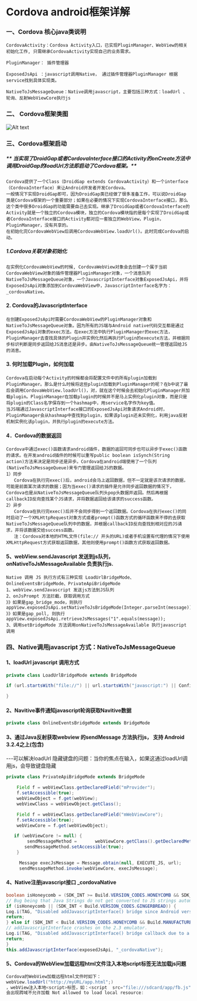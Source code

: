  Cordova android框架详解
======
###  一、Cordova 核心java类说明
~~~
CordovaActivity：Cordova Activity入口，已实现PluginManager、WebView的相关初始化工作, 只需继承CordovaActivity实现自己的业务需求。

PluginManager： 插件管理器

ExposedJsApi ：javascript调用Native， 通过插件管理器PluginManager 根据service找到具体实现类。

NativeToJsMessageQueue：Native调用javascript，主要包括三种方式：loadUrl 、 轮询、反射WebViewCore执行js
~~~
### 二、 Cordova框架类图

![Alt text](/cordova/cordova1.png)

### 三、Cordova框架启动

##### ** 当实现了DroidGap或者CordovaInterface接口的Activity的onCreate方法中调用DroidGap的loadUrl方法即启动了Cordova框架。**
~~~
Cordova提供了一个Class（DroidGap extends CordovaActivity）和一个interface（CordovaInterface）来让Android开发者开发Cordova。
一般情况下实现DroidGap即可，因为DroidGap类已经做了很多准备工作，可以说DroidGap类是Cordova框架的一个重要部分；如果在必要的情况下实现CordovaInterface接口，那么这个类中很多DroidGap的功能需要自己去实现。继承了DroidGap或者CordovaInterface的Activity就是一个独立的Cordova模块，独立的Cordova模块指的是每个实现了DroidGap或者CordovaInterface接口的Activity都对应一套独立的WebView，Plugin，PluginManager，没有共享的。
在初始化完CordovaWebView后调用CordovaWebView.loadUrl()。此时完成Cordova的启动。
~~~
##### 1.Cordova关联对象初始化
~~~
在实例化CordovaWebView的时候, CordovaWebView对象会去创建一个属于当前CordovaWebView对象的插件管理器PluginManager对象，一个消息队列NativeToJsMessageQueue对象，一个JavascriptInterface对象ExposedJsApi，并将ExposedJsApi对象添加到CordovaWebView中，JavascriptInterface名字为：_cordovaNative。
~~~
#### 2. Cordova的JavascriptInterface
~~~
在创建ExposedJsApi时需要CordovaWebView的PluginManager对象和NativeToJsMessageQueue对象。因为所有的JS端与Android native代码交互都是通过ExposedJsApi对象的exec方法。在exec方法中执行PluginManager的exec方法，PluginManager去查找具体的Plugin并实例化然后再执行Plugin的execute方法，并根据同步标识判断是同步返回给JS消息还是异步。由NativeToJsMessageQueue统一管理返回给JS的消息。
~~~
#### 3. 何时加载Plugin，如何加载
~~~
Cordova在启动每个Activity的时候都会将配置文件中的所有plugin加载到PluginManager。那么是什么时候将这些plugin加载到PluginManager的呢？在b中说了最后会调用CordovaWebView.loadUrl()，对，就在这个时候会去初始化PluginManager并加载plugin。PluginManager在加载plugin的时候并不是马上实例化plugin对象，而是只是将plugin的Class名字保存到一个hashmap中，用service名字作为key值。
当JS端通过JavascriptInterface接口的ExposedJsApi对象请求Android时，PluginManager会从hashmap中查找到plugin，如果该plugin还未实例化，利用java反射机制实例化该plugin，并执行plugin的execute方法。
~~~
#### 4．Cordova的数据返回
~~~
Cordova中通过exec()函数请求android插件，数据的返回可同步也可以异步于exec()函数的请求。在开发android插件的时候可以重写public boolean isSynch(String action)方法来决定是同步还是异步。Cordova在android端使用了一个队列(NativeToJsMessageQueue)来专门管理返回给JS的数据。
1）同步
   Cordova在执行完exec()后，android会马上返回数据，但不一定就是该次请求的数据，可能是前面某次请求的数据；因为当exec()请求的插件是允许同步返回数据的情况下，Cordova也是从NativeToJsMessageQueue队列头pop头数据并返回。然后再根据callbackID反向查找某个JS请求，并将数据返回给该请求的success函数。
2）异步
   Cordova在执行完exec()后并不会同步得到一个返回数据。Cordova在执行exec()的同时启动了一个XMLHttpRequest对象方式或者prompt()函数方式的循环函数来不停的去获取NativeToJsMessageQueue队列中的数据，并根据callbackID反向查找到相对应的JS请求，并将该数据交给success函数。
   注：Cordova对本地的HTML文件(file:// 开头的URL)或者手机设置有代理的情况下使用XMLHttpRequest方式获取返回数据，其他则使用prompt()函数方式获取返回数据。
~~~
#### 5、webView.sendJavascript 发送到js队列，onNativeToJsMessageAvailable 负责执行js.
~~~
Native 调用 JS 执行方式有三种实现 LoadUrlBridgeMode、 OnlineEventsBridgeMode、PrivateApiBridgeMode
1、webView.sendJavascript 发送js方法到JS队列
2、onJsPrompt 方法拦截，获取调用方式
》》如果是gap_bridge_mode，则执行 appView.exposedJsApi.setNativeToJsBridgeMode(Integer.parseInt(message));
》》如果是gap_poll, 则执行 appView.exposedJsApi.retrieveJsMessages("1".equals(message));
3、调用setBridgeMode 方法调用onNativeToJsMessageAvailable 执行javascript调用
~~~
### 四、Native调用javascript 方式：NativeToJsMessageQueue
#### 1、loadUrl javascript 调用方式
~~~java
private class LoadUrlBridgeMode extends BridgeMode

if (url.startsWith("file://") || url.startsWith("javascript:") || Config.isUrlWhiteListed(url)) {

}
~~~
#### 2、Navitive事件通知javascript轮询获取Navitive数据
~~~java
private class OnlineEventsBridgeMode extends BridgeMode
~~~
#### 3、通过Java反射获取webview 的sendMessage 方法执行js， 支持 Android 3.2.4之上(包含)
---可以解决loadUrl 隐藏键盘的问题：当你的焦点在输入，如果这通过loadUrl调用js，会导致键盘隐藏
~~~java
private class PrivateApiBridgeMode extends BridgeMode

    Field f = webViewClass.getDeclaredField("mProvider");
    f.setAccessible(true);
    webViewObject = f.get(webView);
    webViewClass = webViewObject.getClass();

    Field f = webViewClass.getDeclaredField("mWebViewCore");
    f.setAccessible(true);
    webViewCore = f.get(webViewObject);

   if (webViewCore != null) {
        sendMessageMethod =       webViewCore.getClass().getDeclaredMethod("sendMessage", Message.class);
       sendMessageMethod.setAccessible(true);
    }

     Message execJsMessage = Message.obtain(null, EXECUTE_JS, url);
     sendMessageMethod.invoke(webViewCore, execJsMessage);
~~~
#### 4、Native注册javascript接口 _cordovaNative
~~~java
boolean isHoneycomb = (SDK_INT >= Build.VERSION_CODES.HONEYCOMB && SDK_INT <= Build.VERSION_CODES.HONEYCOMB_MR2);
// Bug being that Java Strings do not get converted to JS strings automatically.This isn't hard to work-around on the JS side, but it's easier to just use the prompt bridge instead.
if (isHoneycomb || (SDK_INT < Build.VERSION_CODES.GINGERBREAD)) {
Log.i(TAG, "Disabled addJavascriptInterface() bridge since Android version is old.");
return;
} else if (SDK_INT < Build.VERSION_CODES.HONEYCOMB && Build.MANUFACTURER.equals("unknown")) {
// addJavascriptInterface crashes on the 2.3 emulator.
Log.i(TAG, "Disabled addJavascriptInterface() bridge callback due to a bug on the 2.3 emulator");
return;
}
this.addJavascriptInterface(exposedJsApi, "_cordovaNative");
~~~

#### 5、Cordova的WebView加载远程html文件注入本地script标签无法加载js问题
~~~java
Cordova的WebView加载远程html文件时如下：
webView.loadUrl("http://myURL/app.html";)
，webView注入本地<script>标签，如：<script  src="file:///sdcard/app/fb.js"></script>
会出现跨域不允许加载 Not allowed to load local resource:
~~~
